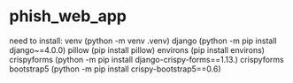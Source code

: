 # phish_web_app

need to install:
  venv (python -m venv .venv)
  django (python -m pip install django~=4.0.0)
  pillow (pip install pillow)
  environs (pip install environs)
  crispyforms (python -m pip install django-crispy-forms==1.13.)
  crispyforms bootstrap5 (python -m pip install crispy-bootstrap5==0.6)
  
